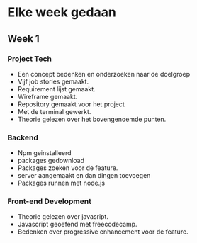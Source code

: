 # Elke week gedaan

## Week 1 

### Project Tech

- Een concept bedenken en onderzoeken naar de doelgroep
- Vijf job stories gemaakt.
- Requirement lijst gemaakt.
- Wireframe gemaakt.
- Repository gemaakt voor het project
- Met de  terminal gewerkt.
- Theorie gelezen over het bovengenoemde punten.

### Backend 

- Npm geinstalleerd
- packages gedownload 
- Packages zoeken voor de feature.
- server aangemaakt en dan dingen toevoegen
- Packages runnen met node.js

### Front-end Development

- Theorie gelezen over javasript.
- Javascript geoefend met freecodecamp.
- Bedenken over progressive enhancement voor de feature. 